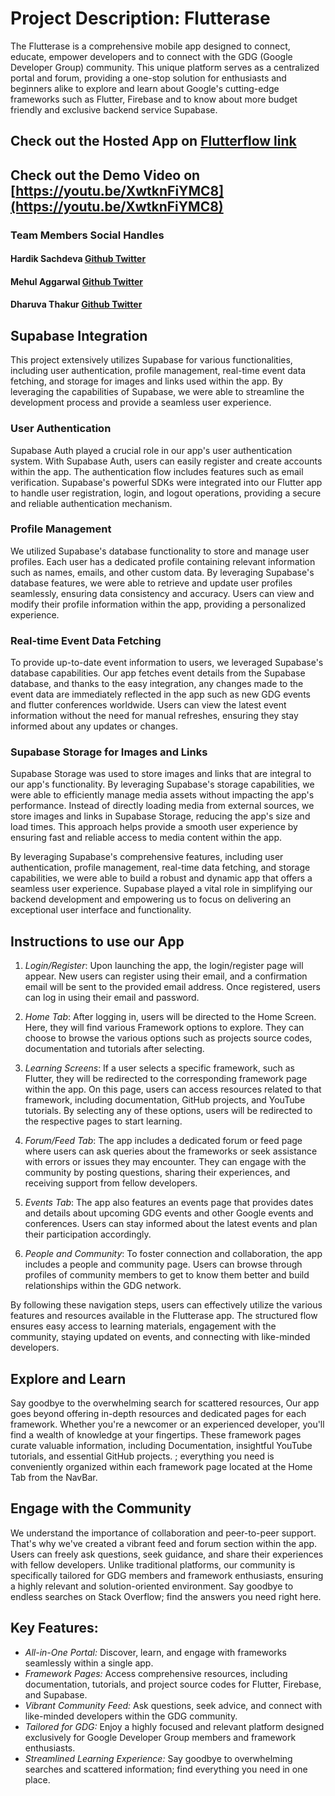 # Project Description: Flutterase
The Flutterase is a comprehensive mobile app designed to connect, educate, empower developers and to connect with the GDG (Google Developer Group) community. This unique platform serves as a centralized portal and forum, providing a one-stop solution for enthusiasts and beginners alike to explore and learn about Google's cutting-edge frameworks such as Flutter, Firebase and to know about more budget friendly and exclusive backend service Supabase.

## Check out the Hosted App on [Flutterflow link](https://flutterase-5j7aqp.flutterflow.app/)

## Check out the Demo Video on [https://youtu.be/XwtknFiYMC8](https://youtu.be/XwtknFiYMC8)

### Team Members Social Handles

#### Hardik Sachdeva  [Github ](https://github.com/hardik17771) [Twitter](https://twitter.com/hardikkk_77)
#### Mehul Aggarwal  [Github ](https://github.com/AceHunterr) [Twitter](https://twitter.com/Dharuva2)
#### Dharuva Thakur  [Github ](https://github.com/Dharuva) [Twitter](https://github.com/AceHunterr)


## Supabase Integration

This project extensively utilizes Supabase for various functionalities, including user authentication, profile management, real-time event data fetching, and storage for images and links used within the app. By leveraging the capabilities of Supabase, we were able to streamline the development process and provide a seamless user experience.

### User Authentication

Supabase Auth played a crucial role in our app's user authentication system. With Supabase Auth, users can easily register and create accounts within the app. The authentication flow includes features such as email verification. Supabase's powerful SDKs were integrated into our Flutter app to handle user registration, login, and logout operations, providing a secure and reliable authentication mechanism.

### Profile Management

We utilized Supabase's database functionality to store and manage user profiles. Each user has a dedicated profile containing relevant information such as names, emails, and other custom data. By leveraging Supabase's database features, we were able to retrieve and update user profiles seamlessly, ensuring data consistency and accuracy. Users can view and modify their profile information within the app, providing a personalized experience.

### Real-time Event Data Fetching

To provide up-to-date event information to users, we leveraged Supabase's database capabilities. Our app fetches event details from the Supabase database, and thanks to the easy integration, any changes made to the event data are immediately reflected in the app such as new GDG events and flutter conferences worldwide. Users can view the latest event information without the need for manual refreshes, ensuring they stay informed about any updates or changes.

### Supabase Storage for Images and Links

Supabase Storage was used to store images and links that are integral to our app's functionality. By leveraging Supabase's storage capabilities, we were able to efficiently manage media assets without impacting the app's performance. Instead of directly loading media from external sources, we store images and links in Supabase Storage, reducing the app's size and load times. This approach helps provide a smooth user experience by ensuring fast and reliable access to media content within the app.

By leveraging Supabase's comprehensive features, including user authentication, profile management, real-time data fetching, and storage capabilities, we were able to build a robust and dynamic app that offers a seamless user experience. Supabase played a vital role in simplifying our backend development and empowering us to focus on delivering an exceptional user interface and functionality.

## Instructions to use our App

1. *Login/Register*: Upon launching the app, the login/register page will appear. New users can register using their email, and a confirmation email will be sent to the provided email address. Once registered, users can log in using their email and password.

2. *Home Tab*: After logging in, users will be directed to the Home Screen. Here, they will find various Framework options to explore. They can choose to browse the various options such as projects source codes, documentation and tutorials after selecting.

3. *Learning Screens*: If a user selects a specific framework, such as Flutter, they will be redirected to the corresponding framework page within the app. On this page, users can access resources related to that framework, including documentation, GitHub projects, and YouTube tutorials. By selecting any of these options, users will be redirected to the respective pages to start learning.

4. *Forum/Feed Tab*: The app includes a dedicated forum or feed page where users can ask queries about the frameworks or seek assistance with errors or issues they may encounter. They can engage with the community by posting questions, sharing their experiences, and receiving support from fellow developers.

5. *Events Tab*: The app also features an events page that provides dates and details about upcoming GDG events and other Google events and conferences. Users can stay informed about the latest events and plan their participation accordingly.

6. *People and Community*: To foster connection and collaboration, the app includes a people and community page. Users can browse through profiles of community members to get to know them better and build relationships within the GDG network.

By following these navigation steps, users can effectively utilize the various features and resources available in the Flutterase app. The structured flow ensures easy access to learning materials, engagement with the community, staying updated on events, and connecting with like-minded developers.


## Explore and Learn

Say goodbye to the overwhelming search for scattered resources, Our app goes beyond offering in-depth resources and dedicated pages for each framework. Whether you're a newcomer or an experienced developer, you'll find a wealth of knowledge at your fingertips. These framework pages curate valuable information, including Documentation, insightful YouTube tutorials, and essential GitHub projects. ; everything you need is conveniently organized within each framework page located at the Home Tab from the NavBar.

## Engage with the Community

We understand the importance of collaboration and peer-to-peer support. That's why we've created a vibrant feed and forum section within the app. Users can freely ask questions, seek guidance, and share their experiences with fellow developers. Unlike traditional platforms, our community is specifically tailored for GDG members and framework enthusiasts, ensuring a highly relevant and solution-oriented environment. Say goodbye to endless searches on Stack Overflow; find the answers you need right here.

## Key Features:

- *All-in-One Portal:* Discover, learn, and engage with frameworks seamlessly within a single app.
- *Framework Pages:* Access comprehensive resources, including documentation, tutorials, and project source codes for Flutter, Firebase, and Supabase.
- *Vibrant Community Feed:* Ask questions, seek advice, and connect with like-minded developers within the GDG community.
- *Tailored for GDG:* Enjoy a highly focused and relevant platform designed exclusively for Google Developer Group members and framework enthusiasts.
- *Streamlined Learning Experience:* Say goodbye to overwhelming searches and scattered information; find everything you need in one place.
